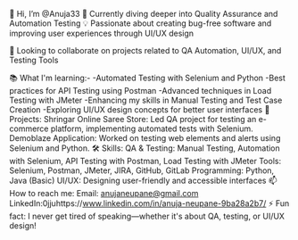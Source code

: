 👋 Hi, I’m @Anuja33
🌱 Currently diving deeper into Quality Assurance and Automation Testing
💡 Passionate about creating bug-free software and improving user experiences through UI/UX design

💬 Looking to collaborate on projects related to QA Automation, UI/UX, and Testing Tools

📚 What I'm learning:-
-Automated Testing with Selenium and Python
-Best practices for API Testing using Postman
-Advanced techniques in Load Testing with JMeter
-Enhancing my skills in Manual Testing and Test Case Creation
-Exploring UI/UX design concepts for better user interfaces
🚀 Projects:
Shringar Online Saree Store: Led QA project for testing an e-commerce platform, implementing automated tests with Selenium.
Demoblaze Application: Worked on testing web elements and alerts using Selenium and Python.
🛠️ Skills:
QA & Testing: Manual Testing, Automation with Selenium, API Testing with Postman, Load Testing with JMeter
Tools: Selenium, Postman, JMeter, JIRA, GitHub, GitLab
Programming: Python, Java (Basic)
UI/UX: Designing user-friendly and accessible interfaces
📫 How to reach me:
Email: anujaneupane@gmail.com
LinkedIn:0jjuhttps://www.linkedin.com/in/anuja-neupane-9ba28a2b7/
⚡ Fun fact:
I never get tired of speaking—whether it's about QA, testing, or UI/UX design!


